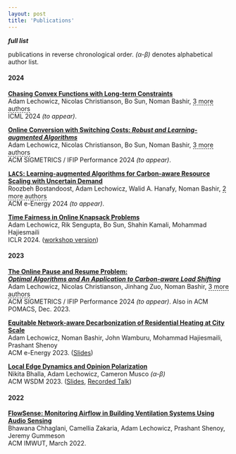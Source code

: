 ```yaml
---
layout: post
title: 'Publications'
---
```

***full list***

publications in reverse chronological order.  *(α-β)* denotes alphabetical author list.

#### 2024

**[Chasing Convex Functions with Long-term Constraints](https://arxiv.org/abs/2402.14012)**  <br/>
Adam Lechowicz, Nicolas Christianson, Bo Sun, Noman Bashir, <span class="more-authors" style="border-bottom: 1px dashed" title="" onclick=" var element=$(this); element.attr('title', ''); var more_authors_text=element.text() == '3 more authors' ? 'Mohammad Hajiesmaili, Adam&nbsp;Wierman, Prashant Shenoy' : '3 more authors'; var cursorPosition=0; var textAdder=setInterval(function(){ element.text(more_authors_text.substring(0, cursorPosition + 1)); if (++cursorPosition == more_authors_text.length){ clearInterval(textAdder); } }, '10'); ">3 more authors</span> <br/>
ICML 2024 *(to appear)*.

<p class="lead" style="font-variant:small-caps">
</p>

**[Online Conversion with Switching Costs: *Robust and Learning-augmented Algorithms*](https://arxiv.org/abs/2310.20598)**  <br/>
Adam Lechowicz, Nicolas Christianson, Bo Sun, Noman Bashir, <span class="more-authors" style="border-bottom: 1px dashed" title="" onclick=" var element=$(this); element.attr('title', ''); var more_authors_text=element.text() == '3 more authors' ? 'Mohammad Hajiesmaili, Adam&nbsp;Wierman, Prashant Shenoy' : '3 more authors'; var cursorPosition=0; var textAdder=setInterval(function(){ element.text(more_authors_text.substring(0, cursorPosition + 1)); if (++cursorPosition == more_authors_text.length){ clearInterval(textAdder); } }, '10'); ">3 more authors</span> <br/>
ACM SIGMETRICS / IFIP Performance 2024 *(to appear)*.

<p class="lead" style="font-variant:small-caps">
</p>

**[<tt>LACS</tt>: Learning-augmented Algorithms for Carbon-aware Resource Scaling with Uncertain Demand](https://arxiv.org/abs/2404.15211)**  <br/>
Roozbeh Bostandoost, Adam Lechowicz, Walid A. Hanafy, Noman Bashir, <span class="more-authors" style="border-bottom: 1px dashed" title="" onclick=" var element=$(this); element.attr('title', ''); var more_authors_text=element.text() == '2 more authors' ? 'Mohammad Hajiesmaili, Prashant&nbsp;Shenoy' : '2 more authors'; var cursorPosition=0; var textAdder=setInterval(function(){ element.text(more_authors_text.substring(0, cursorPosition + 1)); if (++cursorPosition == more_authors_text.length){ clearInterval(textAdder); } }, '10'); ">2 more authors</span> <br/>
ACM e-Energy 2024 *(to appear)*.

<p class="lead" style="font-variant:small-caps">
</p>

**[Time Fairness in Online Knapsack Problems](https://arxiv.org/abs/2305.13293)**  <br/>
Adam Lechowicz, Rik Sengupta, Bo Sun, Shahin Kamali, Mohammad Hajiesmaili <br/>
ICLR 2024. ([workshop version](https://learning-augmented-algorithms.github.io/papers/sigmetrics23-lata-posters-paper8.pdf))

<p class="lead" style="font-variant:small-caps">
</p>

#### 2023

**[The Online Pause and Resume Problem: <br/> *Optimal Algorithms and An Application to Carbon-aware Load Shifting*](https://arxiv.org/abs/2303.17551)**  <br/>
Adam Lechowicz, Nicolas Christianson, Jinhang Zuo, Noman Bashir, <span class="more-authors" style="border-bottom: 1px dashed" title="" onclick=" var element=$(this); element.attr('title', ''); var more_authors_text=element.text() == '3 more authors' ? 'Mohammad Hajiesmaili, Adam&nbsp;Wierman, Prashant Shenoy' : '3 more authors'; var cursorPosition=0; var textAdder=setInterval(function(){ element.text(more_authors_text.substring(0, cursorPosition + 1)); if (++cursorPosition == more_authors_text.length){ clearInterval(textAdder); } }, '10'); ">3 more authors</span> <br/>
ACM SIGMETRICS / IFIP Performance 2024 *(to appear)*.  Also in ACM POMACS, Dec. 2023.

<p class="lead" style="font-variant:small-caps">
</p>

**[Equitable Network-aware Decarbonization of Residential Heating at City Scale](https://arxiv.org/abs/2301.04747)**  <br/>
Adam Lechowicz, Noman Bashir, John Wamburu, Mohammad Hajiesmaili, Prashant Shenoy  <br/>
ACM e-Energy 2023. ([Slides](https://drive.google.com/file/d/15THywHT1sZXHZGaaIW3LfboftIIu1gnj/view?usp=sharing))

<p class="lead" style="font-variant:small-caps">
</p>

**[Local Edge Dynamics and Opinion Polarization](https://arxiv.org/abs/2111.14020)**  <br/>
Nikita Bhalla, Adam Lechowicz, Cameron Musco  *(α-β)* <br/>
ACM WSDM 2023. ([Slides](https://drive.google.com/file/d/1-4MGgvfCO8j_KpKpoNZEjdSCyPbE3IvX/view?usp=share_link), [Recorded Talk](https://www.youtube.com/watch?v=nGhN00sH-dE&list=PLn0nrSd4xjjaL3eKbJfrBuwm97ynTQzLJ&index=10))

<p class="lead" style="font-variant:small-caps">
</p>

#### 2022

**[FlowSense: Monitoring Airflow in Building Ventilation Systems Using Audio Sensing](https://arxiv.org/abs/2202.11136)**  <br/>
Bhawana Chhaglani, Camellia Zakaria, Adam Lechowicz, Prashant Shenoy, Jeremy Gummeson  <br/>
ACM IMWUT, March 2022.
